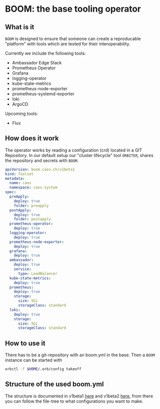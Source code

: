 # BOOM: the base tooling operator

## What is it

`BOOM` is designed to ensure that someone can create a reproducable "platform" with tools which are tested for their interoperability.

Currently we include the following tools:

- Ambassador Edge Stack
- Prometheus Operator
- Grafana
- logging-operator
- kube-state-metrics
- prometheus-node-exporter
- prometheus-systemd-exporter
- loki
- ArgoCD

Upcoming tools:

- Flux

## How does it work

The operator works by reading a configuration (crd) located in a GIT Repository.
In our default setup our "cluster lifecycle" tool `ORBITER`, shares the repository and secrets with `BOOM`.

```yaml
apiVersion: boom.caos.ch/v1beta1
kind: Toolset
metadata:
  name: caos
  namespace: caos-system
spec:
  preApply:
    deploy: true
    folder: preapply
  postApply:
    deploy: true
    folder: postapply
  prometheus-operator:
    deploy: true
  logging-operator:
    deploy: true
  prometheus-node-exporter:
    deploy: true
  grafana:
    deploy: true
  ambassador:
    deploy: true
    service:
      type: LoadBalancer
  kube-state-metrics:
    deploy: true
  prometheus:
    deploy: true
    storage:
      size: 5Gi
      storageClass: standard
  loki:
    deploy: true
    storage:
      size: 5Gi
      storageClass: standard
```

## How to use it

There has to be a git-repository with an boom.yml in the base. Then a `BOOM` instance can be started with 
```bash
orbctl -f $HOME/.orb/config takeoff
```

## Structure of the used boom.yml 

The structure is documented in v1beta1 [here](yml/v1beta1/ToolsetSpec.md) and v1beta2 [here](yml/v1beta2/ToolsetSpec.md), from there you can follow the file-tree to what configurations you want to make.
